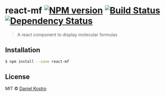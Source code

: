 # react-mf [![NPM version][npm-image]][npm-url] [![Build Status][travis-image]][travis-url] [![Dependency Status][daviddm-image]][daviddm-url]
> A react component to display molecular formulas

## Installation

```sh
$ npm install --save react-mf
```

## License

MIT © [Daniel Kostro]()


[npm-image]: https://badge.fury.io/js/react-mf.svg
[npm-url]: https://npmjs.org/package/react-mf
[travis-image]: https://travis-ci.org/neptunjs/react-mf.svg?branch=master
[travis-url]: https://travis-ci.org/neptunjs/react-mf
[daviddm-image]: https://david-dm.org/neptunjs/react-mf.svg?theme=shields.io
[daviddm-url]: https://david-dm.org/neptunjs/react-mf
